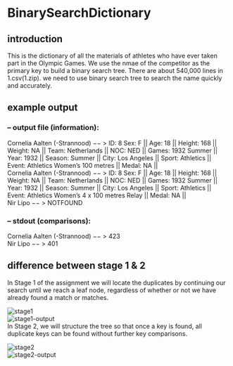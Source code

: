 # BinarySearchDictionary
## introduction
  This is the dictionary of all the materials of athletes who have ever taken part in the Olympic Games. We use the nmae of the competitor as the primary key to build a binary search tree. There are about 540,000 lines in 1.csv(1.zip). we need to use binary search tree to search the name quickly and accurately.
## example output
### – output file (information):
  Cornelia Aalten (-Strannood) −− > ID: 8 Sex: F || Age: 18 || Height: 168 ||
Weight: NA || Team: Netherlands || NOC: NED || Games: 1932 Summer || Year: 1932 || Season:
Summer || City: Los Angeles || Sport: Athletics || Event: Athletics Women’s 100 metres ||
Medal: NA ||  
  Cornelia Aalten (-Strannood) −− > ID: 8 Sex: F || Age: 18 || Height: 168 ||
Weight: NA || Team: Netherlands || NOC: NED || Games: 1932 Summer || Year: 1932 || Season:
Summer || City: Los Angeles || Sport: Athletics || Event: Athletics Women’s 4 x 100 metres
Relay || Medal: NA ||  
  Nir Lipo −− > NOTFOUND  
### – stdout (comparisons):
  Cornelia Aalten (-Strannood) −− > 423  
  Nir Lipo −− > 401  
## difference between stage 1 & 2
In Stage 1 of the assignment we will locate the duplicates by continuing our search until we
reach a leaf node, regardless of whether or not we have already found a match or matches.  

![stage1](https://raw.github.com/yourDanmise/BinarySearchDictionary/master/stage1.png "stage1")  
![stage1-output](https://raw.github.com/yourDanmise/BinarySearchDictionary/master/stage1-output.png "stage1-output")  
In Stage 2, we will structure the tree so that once a key is found, all duplicate keys can be
found without further key comparisons.  

![stage2](https://raw.github.com/yourDanmise/BinarySearchDictionary/master/stage2.png "stage2")  
![stage2-output](https://raw.github.com/yourDanmise/BinarySearchDictionary/master/stage2-output.png "stage2-output")  
